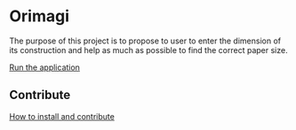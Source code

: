 # Orimagi

The purpose of this project is to propose to user to enter the dimension of its construction and help as much as possible to find the correct paper size.

[Run the application](https://restimel.github.io/orimagi/)

## Contribute

[How to install and contribute](./docs/contribute.md)
